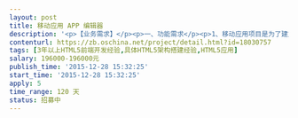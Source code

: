 ```yaml
---                
layout: post       
title: 移动应用 APP 编辑器           
description: '<p>【业务需求】</p><p>一、功能需求</p><p>1、移动应用项目是为了建立能在手机端进行翻页类HTML5页面的编辑、展示与传播的移动应用。</p><p>本次项目建立的系统属于轻应用，用户不需要下载APP应用程序，只需扫描二维码即可使用，提高传播效</p><p>率。</p><p>2、功能点：</p><p>注册登录、故事设置、我的故事、创建故事、故事搜索、</p><p>故事详细、图片组件、音乐组件、文字组件、背景组件、</p><p>故事预览、发布故事、故事集</p><p>详见附件《项目方案》</p><p>二、技术要求</p><p>1. 3年以上HTML5前端开发经验，具体HTML5架构搭建经验；</p><p>2. 精通HTML 5 API（本地存储，离线应用，websocket）。</p><p>另外,必须有比较强的 AJAX前后台数据交互经验。懂得数据格式，</p><p>并且要有和后台配合写 JS 的业务逻辑的经验。除了最基本的 JQuery 框架外，</p><p>必须要有 RequireJS，AngularJS， 前端MVC （ BackBone）的开发经验；</p><p>3. 精通CSS,JavaScript,jQueryMobile,zepto,lazy.load；</p><p>4. 精通HTTP协议、HTTPS协议,了解常规网络通信协议；</p><p>5. 熟悉boostrap、Less等前端框架；</p><p>6. 熟悉Android/IOS等移动平台；</p><p>7. 精通Hybird混合开发模式，具有混合开发项目经验；</p><p>8. 熟悉JAVASCRIPT MVC， MVVN框架；</p><p>9. 熟悉CSS3 动画 API；</p><p>三、非功能性要求</p><p><br></p><p>【人员要求】</p><p>一、能力要求</p><p>1、有HTML5前端开发经验，具体HTML5架构搭建经验</p><p>2、有 RequireJS，AngularJS， 前端MVC （ BackBone）的开发经验；</p><p>3、熟悉JAVASCRIPT MVC， MVVN框架；</p><p>4、熟悉CSS,JavaScript,jQueryMobile,zepto,lazy.load；</p><p>二、其他要求</p><p>1、良好的沟通能力；</p><p>2、有责任心；</p><p><br></p><p>【交付要求】</p><p>一、交付计划</p><p>本需求将按3个阶段进行交付和验收，初步的交付计划以及相应的提交物要求如下：</p><p>1、第一阶段：架构设计；</p><p>2、第二阶段：</p><p>登录功能、注册功能、忘记密码、授权登录、设置主页、修改密码、帮助中心、问题反馈；</p><p>3、第三阶段：</p><p>故事页（首页）、故事详细页、搜索页、我的故事、创建故事、图片组件、音乐组件、<span style="font-size: 0.875rem;">文本组件、背景组件、预览页面、故事设置、作品发布页面。</span></p><p>&nbsp;详情参考《项目方案.docx》文档。</p><p>二、验收基准</p><p>&nbsp; 完成项目需求功能交付。</p>'     
contenturl: https://zb.oschina.net/project/detail.html?id=18030757      
tags: [3年以上HTML5前端开发经验,具体HTML5架构搭建经验,HTML5应用]            
salary: 196000-196000元          
publish_time: '2015-12-28 15:32:25'         
start_time: '2015-12-28 15:32:25'           
apply: 5                   
time_range: 120 天              
status: 招募中                  
---                 
```

